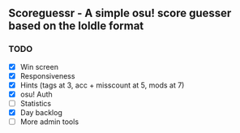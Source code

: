 ## Scoreguessr - A simple osu! score guesser based on the loldle format

### TODO

- [x] Win screen
- [x] Responsiveness
- [x] Hints (tags at 3, acc + misscount at 5, mods at 7)
- [x] osu! Auth
- [ ] Statistics
- [x] Day backlog
- [ ] More admin tools
